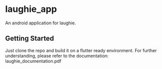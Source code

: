 # laughie_app

An android application for laughie.

## Getting Started

Just clone the repo and build it on a flutter ready environment.
For further understanding, please refer to the documentation: laughie_documentation.pdf


